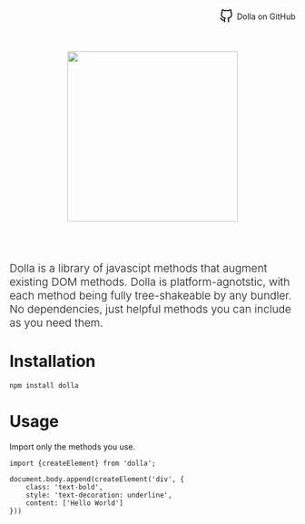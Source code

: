 <div style="display: flex; justify-content: end">
    <a href="https://github.com/bemky/dolla" style="display:inline-flex; align-items:center; gap: 0.5em; text-decoration: none;">
        <svg xmlns="http://www.w3.org/2000/svg" width="24" height="24" viewBox="0 0 24 24" fill="none" stroke="currentColor" stroke-width="2" stroke-linecap="round" stroke-linejoin="round"><path d="M9 19c-5 1.5-5-2.5-7-3m14 6v-3.87a3.37 3.37 0 0 0-.94-2.61c3.14-.35 6.44-1.54 6.44-7A5.44 5.44 0 0 0 20 4.77 5.07 5.07 0 0 0 19.91 1S18.73.65 16 2.48a13.38 13.38 0 0 0-7 0C6.27.65 5.09 1 5.09 1A5.07 5.07 0 0 0 5 4.77a5.44 5.44 0 0 0-1.5 3.78c0 5.42 3.3 6.61 6.44 7A3.37 3.37 0 0 0 9 18.13V22"></path></svg>
        Dolla on GitHub
    </a>
</div>
    
<div style="display: flex; justify-content: center; padding: 10%;">
    <img src="/logo.svg" width="300">
</div>

<p style="font-weight: 300; font-size: 1.2rem">
    Dolla is a library of javascipt methods that augment existing DOM methods. Dolla is platform-agnotstic, with each method being fully tree-shakeable by any bundler. No dependencies, just helpful methods you can include as you need them. 
</p>

# Installation
```
npm install dolla
```

# Usage
Import only the methods you use.
```
import {createElement} from 'dolla';

document.body.append(createElement('div', {
    class: 'text-bold',
    style: 'text-decoration: underline',
    content: ['Hello World']
}))
```
